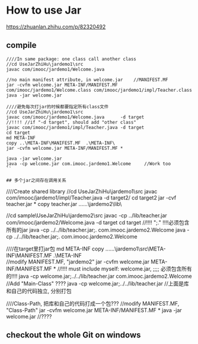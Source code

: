 # How to use Jar
https://zhuanlan.zhihu.com/p/82320492

## compile
```
////In same package: one class call another class
//cd UseJarZhiHu\jardemo1\src
javac com/imooc/jardemo1/Welcome.java

//no main manifest attribute, in welcome.jar	//MANIFEST.MF
jar -cvfm welcome.jar META-INF/MANIFEST.MF com/imooc/jardemo1/Welcome.class com/imooc/jardemo1/impl/Teacher.class
java -jar welcome.jar

////避免每次打jar的时候都要指定所有class文件
//cd UseJarZhiHu\jardemo1\src
javac com/imooc/jardemo1/Welcome.java      -d target
//!!!! //if "-d target", should add "other class"
javac com/imooc/jardemo1/impl/Teacher.java -d target
cd target
md META-INF
copy ..\META-INF\MANIFEST.MF  .\META-INF\
jar -cvfm welcome.jar META-INF/MANIFEST.MF *

java -jar welcome.jar
java -cp welcome.jar com.imooc.jardemo1.Welcome		//Work too
``

## 多个jar之间存在调用关系
```
////Create shared library
//cd UseJarZhiHu\jardemo1\src
javac com/imooc/jardemo1/impl/Teacher.java -d target2/
cd target2
jar -cvf teacher.jar *
copy teacher.jar ..\..\..\jardemo2\lib\


//cd sample\UseJarZhiHu\jardemo2\src
javac -cp ../lib/teacher.jar com/imooc/jardemo2/Welcome.java -d target
cd target
//!!!! ";." !!!!必须包含所有的jar
java -cp ../../lib/teacher.jar;.  com.imooc.jardemo2.Welcome
java -cp ../../lib/teacher.jar;.  com.imooc.jardemo2.Welcome

////在target里打jar包
md META-INF
copy ..\..\..\jardemo1\src\META-INF\MANIFEST.MF .\META-INF\
//modify MANIFEST.MF, "jardemo2"
jar -cvfm welcome.jar META-INF/MANIFEST.MF *
//!!!! must include myself: welcome.jar, ;;;; 必须包含所有的!!!!
java -cp welcome.jar;../../lib/teacher.jar com.imooc.jardemo2.Welcome
//Add "Main-Class"	????
java -cp welcome.jar;../../lib/teacher.jar
//上面是库和自己的代码独立, 分别打包

////Class-Path, 把库和自己的代码打成一个包???
//modify MANIFEST.MF, "Class-Path"
jar -cvfm welcome.jar META-INF/MANIFEST.MF *
java -jar welcome.jar	//????

## checkout the whole Git on windows
```
